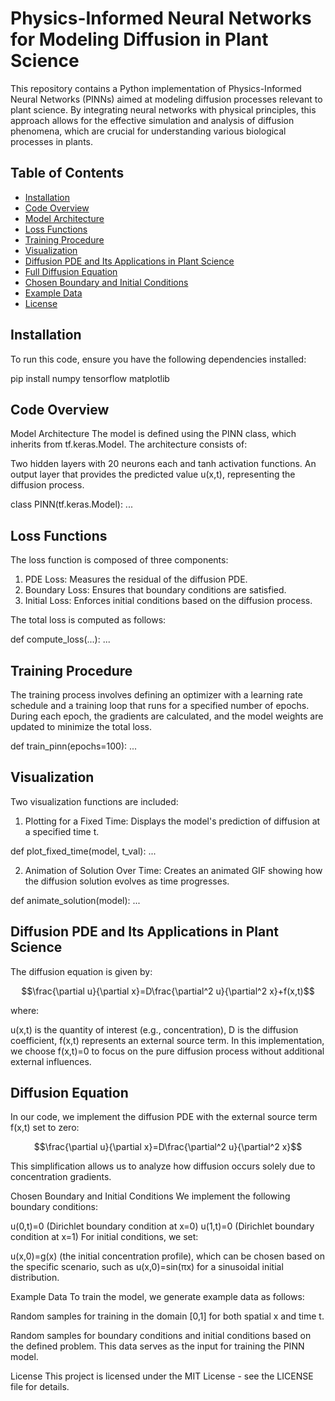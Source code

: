 # Physics-Informed Neural Networks for Modeling Diffusion in Plant Science 

This repository contains a Python implementation of Physics-Informed Neural Networks (PINNs) aimed at modeling diffusion processes relevant to plant science. By integrating neural networks with physical principles, this approach allows for the effective simulation and analysis of diffusion phenomena, which are crucial for understanding various biological processes in plants. 

## Table of Contents 

- [Installation](#installation) 
- [Code Overview](#code-overview) 
- [Model Architecture](#model-architecture) 
- [Loss Functions](#loss-functions) 
- [Training Procedure](#training-procedure) 
- [Visualization](#visualization) 
- [Diffusion PDE and Its Applications in Plant Science](#diffusion-pde-and-its-applications-in-plant-science) 
- [Full Diffusion Equation](#full-diffusion-equation) 
- [Chosen Boundary and Initial Conditions](#chosen-boundary-and-initial-conditions) 
- [Example Data](#example-data) 
- [License](#license) 

## Installation 

To run this code, ensure you have the following dependencies installed: 


pip install numpy tensorflow matplotlib 

## Code Overview
Model Architecture
The model is defined using the PINN class, which inherits from tf.keras.Model. The architecture consists of:

Two hidden layers with 20 neurons each and tanh activation functions.
An output layer that provides the predicted value u(x,t), representing the diffusion process.

class PINN(tf.keras.Model): 
    ...

## Loss Functions

The loss function is composed of three components:

1. PDE Loss: Measures the residual of the diffusion PDE.
2. Boundary Loss: Ensures that boundary conditions are satisfied.
3. Initial Loss: Enforces initial conditions based on the diffusion process.


The total loss is computed as follows:

def compute_loss(...): 
    ... 
## Training Procedure

The training process involves defining an optimizer with a learning rate schedule and a training loop that runs for a specified number of epochs. During each epoch, the gradients are calculated, and the model weights are updated to minimize the total loss.

def train_pinn(epochs=100): 
    ... 
## Visualization

Two visualization functions are included:

1. Plotting for a Fixed Time: Displays the model's prediction of diffusion at a specified time t.

def plot_fixed_time(model, t_val): 
    ... 

2. Animation of Solution Over Time: Creates an animated GIF showing how the diffusion solution evolves as time progresses.

def animate_solution(model): 
    ... 
## Diffusion PDE and Its Applications in Plant Science

The diffusion equation is given by:

$$\frac{\partial u}{\partial x}=D\frac{\partial^2 u}{\partial^2 x}+f(x,t)$$

where:

u(x,t) is the quantity of interest (e.g., concentration), D is the diffusion coefficient, f(x,t) represents an external source term.
In this implementation, we choose f(x,t)=0 to focus on the pure diffusion process without additional external influences.


##  Diffusion Equation
In our code, we implement the diffusion PDE with the external source term f(x,t) set to zero:

$$\frac{\partial u}{\partial x}=D\frac{\partial^2 u}{\partial^2 x}$$
 
This simplification allows us to analyze how diffusion occurs solely due to concentration gradients.

Chosen Boundary and Initial Conditions
We implement the following boundary conditions:

u(0,t)=0 (Dirichlet boundary condition at x=0)
u(1,t)=0 (Dirichlet boundary condition at x=1)
For initial conditions, we set:

u(x,0)=g(x)  (the initial concentration profile), which can be chosen based on the specific scenario, such as u(x,0)=sin(πx) for a sinusoidal initial distribution.

Example Data
To train the model, we generate example data as follows:

Random samples for training in the domain [0,1] for both spatial x and time t.

Random samples for boundary conditions and initial conditions based on the defined problem.
This data serves as the input for training the PINN model.

License
This project is licensed under the MIT License - see the LICENSE file for details.















